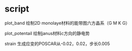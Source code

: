 # script
plot_band 绘制2D monolaye材料的能带图六方晶系（G M K G）


plot_potentail 绘制janus材料c方向的静电势


strain 生成应变的POSCAR从-0.02，0.02，步长0.005
